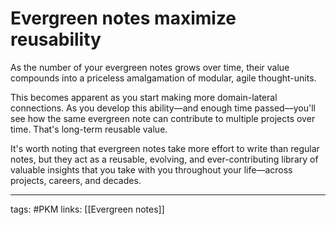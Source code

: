 # Evergreen notes maximize reusability
As the number of your evergreen notes grows over time, their value compounds into a priceless amalgamation of modular, agile thought-units. 

This becomes apparent as you start making more domain-lateral connections. As you develop this ability—and enough time passed—you'll see how the same evergreen note can contribute to multiple projects over time. That's long-term reusable value.

It's worth noting that evergreen notes take more effort to write than regular notes, but they act as a reusable, evolving, and ever-contributing library of valuable insights that you take with you throughout your life—across projects, careers, and decades. 

---
tags: #PKM 
links: [[Evergreen notes]]

